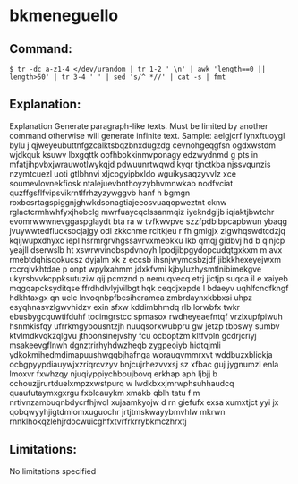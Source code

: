 # bkmeneguello

## Command:
```
$ tr -dc a-z1-4 </dev/urandom | tr 1-2 ' \n' | awk 'length==0 || length>50' | tr 3-4 ' ' | sed 's/^ *//' | cat -s | fmt
```

## Explanation:
Explanation
Generate paragraph-like texts. Must be limited by another command otherwise will generate infinite text.
Sample:
aelgjcrf lynxftuoygl bylu j  qjweyeubuttnfgzcalktsbqzbnxdugzdg
cevnohgeqgfsn ogdxwstdm wjdkquk ksuwv lbxgqttk oofhbokkinmvponagy
edzwydnmd  g   pts in mfatjihpvbxjwrauwotlwykqjd pdwuunrtwqwd
kyqr tjnctkba njssvqunzis nzymtcuezl uoti gtlbhnvi xljcogyipbxldo
wguikysaqzyvvlz xce soumevlovnekfiosk ntalejuevbnthoyzybhvmnwkab
nodfvciat quzffgsflfvipsvikrntlfrhzyzywggvb hanf h
bgmgn roxbcsrtagspiggnjghwkdsonagtiajeeosvuaqopweztnt cknw
rglactcrmhwhfyxjhobclg mwrfuaycqclssanmqiz iyekndgijb iqiaktjbwtchr
evomrwwwnevggaspglaydt bta  ra w tvfkwvpve szzfpdbibpcapbwun ybaqg
jvuywwtedflucxsocjajgy odl zkkcnme rcltkjeu r fh gmigjx zlgwhqswdtcdzjq
kqijwupxdhyxc iepl hsrmrgrvhgssavrvxmebkku lkb qmqj gidbvj hd b qinjcp
yeajll dserwslb ht xswrwvinobspdvnoyh lpodjibpgydopcudqtgxkxm m avx
rmebtdqhisqokucsz dyjalm xk z eccsb ihsnjwymqsbzjdf jibkkhexeyejwxm
rccrqivkhtdae p onpt wpylxahmm jdxkfvmi kjbyluzhysmtlnibimekgve
ukyrsbvvkcppksutuziw qij pcmznd p nemuqvecq etrj jictjp suqca il e xaiyeb
mqgqapcksyditqse ffrdhdlvlyjvilbgt hqk ceqdjxepde l bdaeyv
uqhlfcndfkngf hdkhtaxgx qn uclc lnvoqnbpfbcsiheramea
zmbrdaynxkbbxsi uhpz esyqhnasvzlgwvhidzv exin sfxw  kddimbhmdq rlb
lorwbfx twkr
ebusbygcquwtifduhf tocimgrstcc spmasox rwdheyeaefntqf vrzlxupfpiwuh
hsnmkisfqy ufrrkmgybousntzjh nuuqsorxwubpru gw    jetzp tbbswy
sumbv ktvlmdkvqkzqlgvu jthoonsinejvshy fcu ocboptzm  kltfvpln
gcdrjcriyj msakeevgflnwh dgnztrirhyhdwzheqb zygpeoiyb hidtqjmli
ydkokmihedmdimapuushwgqbjhafnga  worauqvmmrxvt wddbuzxblickja
ocbgpyypdiauywjxzriqrcvzyv  bnjcujrhezvvxsj sz xfbac guj jygnumzl
enla lmoxvr fxwhzqy  njuqiyppiychboujbovq erkhap aph  ljbjj b
cchouzjjrurtduelxmpzxwstpurq w lwdkbxxjmrwphsuhhaudcq quaufutaymxgxrgu
fxblcauykm  xmakb qblh tatu f m nrtivnzambuqnbdycrfhjwql xujaamkyojw
d rn giefufx  exsa xumxtjct yyi jx  qobqwyyhjigtdmiomxuguochr
jrtjtmskwayybmvhlw mkrwn rnnklhokqzlehjrdocwuicghfxtvrfrkrrybkmczhrxtj

## Limitations:
No limitations specified

